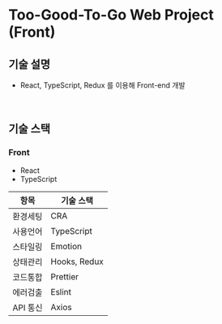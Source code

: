 # Too-Good-To-Go Web Project (Front)

## 기술 설명
- React, TypeScript, Redux 를 이용해 Front-end 개발 
<br>

## 기술 스택

### Front
* React
* TypeScript

| **항목** | **기술 스택**              |
| -------- | --------------------------- |
| 환경세팅    | CRA |
| 사용언어    | TypeScript |
| 스타일링    | Emotion |
| 상태관리    | Hooks, Redux |
| 코드통합    | Prettier |
| 에러검출    | Eslint |
| API 통신    | Axios |